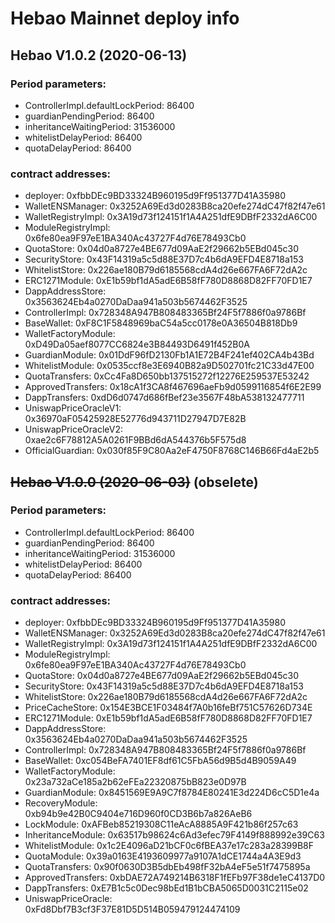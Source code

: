 # Hebao Mainnet deploy info

## Hebao V1.0.2 (2020-06-13)

### Period parameters:

- ControllerImpl.defaultLockPeriod: 86400
- guardianPendingPeriod: 86400
- inheritanceWaitingPeriod: 31536000
- whitelistDelayPeriod: 86400
- quotaDelayPeriod: 86400

### contract addresses:

- deployer: 0xfbbDEc9BD33324B960195d9Ff951377D41A35980
- WalletENSManager: 0x3252A69Ed3d0283B8ca20efe274dC47f82f47e61
- WalletRegistryImpl: 0x3A19d73f124151f1A4A251dfE9DBfF2332dA6C00
- ModuleRegistryImpl: 0x6fe80ea9F97eE1BA340Ac43727F4d76E78493Cb0
- QuotaStore: 0x04d0a8727e4BE677d09AaE2f29662b5EBd045c30
- SecurityStore: 0x43F14319a5c5d88E37D7c4b6dA9EFD4E8718a153
- WhitelistStore: 0x226ae180B79d6185568cdA4d26e667FA6F72dA2c
- ERC1271Module: 0xE1b59bf1dA5adE6B58fF780D8868D82FF70FD1E7
- DappAddressStore: 0x3563624Eb4a0270DaDaa941a503b5674462F3525
- ControllerImpl: 0x728348A947B808483365Bf24F5f7886f0a9786Bf
- BaseWallet: 0xF8C1F5848969baC54a5cc0178e0A36504B818Db9
- WalletFactoryModule: 0xD49Da05aef8077CC6824e3B84493D6491f452B0A
- GuardianModule: 0x01DdF96fD2130Fb1A1E72B4F241ef402CA4b43Bd
- WhitelistModule: 0x0535ccf8e3E6940B82a9D502701fc21C33d47E00
- QuotaTransfers: 0xCc4Fa8D650bb137515272f12276E259537E53242
- ApprovedTransfers: 0x18cA1f3CA8f467696aeFb9d0599116854f6E2E99
- DappTransfers: 0xdD6d0747d686fBef23e3567F48bA538132477711
- UniswapPriceOracleV1: 0x36970aF05425928E52776d943711D27947D7E82B
- UniswapPriceOracleV2: 0xae2c6F78812A5A0261F9BBd6dA544376b5F575d8
- OfficialGuardian: 0x030f85F9C80Aa2eF4750F8768C146B66Fd4aE2b5

## ~~Hebao V1.0.0 (2020-06-03)~~ (obselete)

### Period parameters:

- ControllerImpl.defaultLockPeriod: 86400
- guardianPendingPeriod: 86400
- inheritanceWaitingPeriod: 31536000
- whitelistDelayPeriod: 86400
- quotaDelayPeriod: 86400

### contract addresses:

- deployer: 0xfbbDEc9BD33324B960195d9Ff951377D41A35980
- WalletENSManager: 0x3252A69Ed3d0283B8ca20efe274dC47f82f47e61
- WalletRegistryImpl: 0x3A19d73f124151f1A4A251dfE9DBfF2332dA6C00
- ModuleRegistryImpl: 0x6fe80ea9F97eE1BA340Ac43727F4d76E78493Cb0
- QuotaStore: 0x04d0a8727e4BE677d09AaE2f29662b5EBd045c30
- SecurityStore: 0x43F14319a5c5d88E37D7c4b6dA9EFD4E8718a153
- WhitelistStore: 0x226ae180B79d6185568cdA4d26e667FA6F72dA2c
- PriceCacheStore: 0x154E3BCE1F03484f7A0b16feBf751C57626D734E
- ERC1271Module: 0xE1b59bf1dA5adE6B58fF780D8868D82FF70FD1E7
- DappAddressStore: 0x3563624Eb4a0270DaDaa941a503b5674462F3525
- ControllerImpl: 0x728348A947B808483365Bf24F5f7886f0a9786Bf
- BaseWallet: 0xc054BeFA7401EF8df61C5FbA56d9B5d4B9059A49
- WalletFactoryModule: 0x23a732aCe185a2b62eFEa22320875bB823e0D97B
- GuardianModule: 0x8451569E9A9C7f8784E80241E3d224D6cC5D1e4a
- RecoveryModule: 0xb94b9e42B0C9404e716D960f0CD3B6b7a826AeB6
- LockModule: 0xAFBeb85219308C11eAcA8885A9F421b86f257c63
- InheritanceModule: 0x63517b98624c6Ad3efec79F4149f888992e39C63
- WhitelistModule: 0x1c2E4096aD21bCF0c6fBEA37e17c283a28399B8F
- QuotaModule: 0x39a0163E4193609977a9107A1dCE1744a4A3E9d3
- QuotaTransfers: 0x90f0630D3B5dbEb498fF32bA4eF5e51f7475895a
- ApprovedTransfers: 0xbDAE72A749214B6318F1fEFb97F38de1eC4137D0
- DappTransfers: 0xE7B1c5c0Dec98bEd1B1bCBA5065D0031C2115e02
- UniswapPriceOracle: 0xFd8Dbf7B3cf3F37E81D5D514B059479124474109
